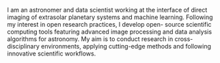 I am an astronomer and data scientist working at the interface of direct
imaging of extrasolar planetary systems and machine learning. Following my
interest in open research practices, I develop open- source scientific
computing tools featuring advanced image processing and data analysis algorithms
for astronomy. My aim is to conduct research in cross-disciplinary environments,
applying cutting-edge methods and following innovative scientific workflows.